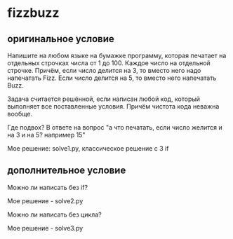 # fizzbuzz

## оригинальное условие

Напишите на любом языке на бумажке программу, которая печатает на отдельных строчках числа от 1 до 100. Каждое число на отдельной строчке. Причём, если число делится на 3, то вместо него надо напечатать Fizz. Если число делится на 5, то вместо него напечатать Buzz.

 Задача считается решённой, если написан любой код, который выполняет все поставленные условия. Причём чистота кода неважна вообще.

Где подвох? В ответе на вопрос "а что печатать, если число желится и на 3 и на 5? например 15"

Мое решение: solve1.py, классическое решение с 3 if

## дополнительное условие

Можно ли написать без if? 

Мое решение - solve2.py

Можно ли написать без цикла?

Мое решение - solve3.py
